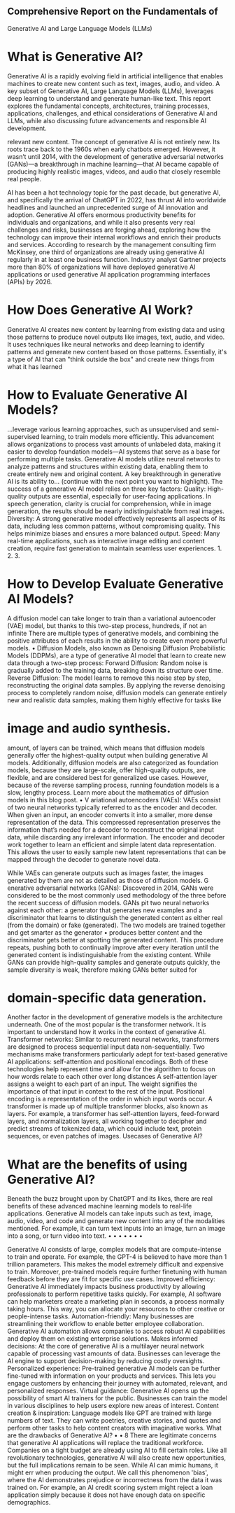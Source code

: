 ## Comprehensive Report on the Fundamentals of
Generative AI and Large Language Models
(LLMs) 


# What is Generative AI?

Generative AI is a rapidly evolving field in artificial intelligence that enables
machines to create new content such as text, images, audio, and video. A key
subset of Generative AI, Large Language Models (LLMs), leverages deep
learning to understand and generate human-like text. This report explores the
fundamental concepts, architectures, training processes, applications,
challenges, and ethical considerations of Generative AI and LLMs, while also
discussing future advancements and responsible AI development. 


relevant new content.
The concept of generative AI is not entirely new. Its roots trace back to the 1960s
when early chatbots emerged. However, it wasn’t until 2014, with the development of
generative adversarial networks (GANs)—a breakthrough in machine learning—that AI
became capable of producing highly realistic images, videos, and audio that closely
resemble real people.


AI has been a hot technology topic for the past decade, but generative
AI, and specifically the arrival of ChatGPT in 2022, has thrust AI into worldwide
headlines and launched an unprecedented surge of AI innovation and
adoption. Generative AI offers enormous productivity benefits for individuals
and organizations, and while it also presents very real challenges and risks,
businesses are forging ahead, exploring how the technology can improve their
internal workflows and enrich their products and services. According to
research by the management consulting firm McKinsey, one third of
organizations are already using generative AI regularly in at least one business
function. Industry analyst Gartner projects more than 80% of organizations will
have deployed generative AI applications or used generative AI application
programming interfaces (APIs) by 2026.


# How Does Generative AI Work?

Generative AI creates new content by learning from existing data and using those patterns to produce novel outputs like images, text, audio, and video. It uses techniques like neural networks and deep learning to identify patterns and generate new content based on those patterns. Essentially, it's a type of AI that can "think outside the box" and create new things from what it has learned


# How to Evaluate Generative AI Models?

…leverage various learning approaches, such as unsupervised and semi-supervised
learning, to train models more efficiently. This advancement allows organizations to
process vast amounts of unlabeled data, making it easier to develop foundation
models—AI systems that serve as a base for performing multiple tasks.
Generative AI models utilize neural networks to analyze patterns and structures within
existing data, enabling them to create entirely new and original content. A key
breakthrough in generative AI is its ability to… (continue with the next point you want
to highlight).
The success of a generative AI model relies on three key factors:
Quality: High-quality outputs are essential, especially for user-facing
applications. In speech generation, clarity is crucial for comprehension,
while in image generation, the results should be nearly
indistinguishable from real images.
Diversity: A strong generative model effectively represents all aspects
of its data, including less common patterns, without compromising
quality. This helps minimize biases and ensures a more balanced
output.
Speed: Many real-time applications, such as interactive image editing
and content creation, require fast generation to maintain seamless user
experiences.
1.
2.
3.
# How to Develop Evaluate Generative AI Models?

A diffusion model can take longer to train than a variational autoencoder
(VAE) model, but thanks to this two-step process, hundreds, if not an infinite
There are multiple types of generative models, and combining the
positive attributes of each results in the ability to create even more powerful
models.
•
Diffusion Models, also known as Denoising Diffusion Probabilistic Models (DDPMs), are a
type of generative AI model that learn to create new data through a two-step process:
Forward Diffusion: Random noise is gradually added to the training data, breaking down its
structure over time.
Reverse Diffusion: The model learns to remove this noise step by step, reconstructing the
original data samples.
By applying the reverse denoising process to completely random noise, diffusion models can
generate entirely new and realistic data samples, making them highly effective for tasks like
# image and audio synthesis.

amount, of layers can be trained, which means that diffusion models generally
offer the highest-quality output when building generative AI models.
Additionally, diffusion models are also categorized as foundation models,
because they are large-scale, offer high-quality outputs, are flexible, and are
considered best for generalized use cases. However, because of the reverse
sampling process, running foundation models is a slow, lengthy process.
Learn more about the mathematics of diffusion models in this blog post.
• V ariational autoencoders (VAEs): VAEs consist of two neural networks
typically referred to as the encoder and decoder.
When given an input, an encoder converts it into a smaller, more dense
representation of the data. This compressed representation preserves
the information that’s needed for a decoder to reconstruct the original
input data, while discarding any irrelevant information. The encoder and
decoder work together to learn an efficient and simple latent data
representation. This allows the user to easily sample new latent
representations that can be mapped through the decoder to generate
novel data.


While VAEs can generate outputs such as images faster, the images
generated by them are not as detailed as those of diffusion models.
G enerative adversarial networks (GANs): Discovered in 2014, GANs were
considered to be the most commonly used methodology of the three
before the recent success of diffusion models. GANs pit two neural
networks against each other: a generator that generates new examples
and a discriminator that learns to distinguish the generated content as
either real (from the domain) or fake (generated).
The two models are trained together and get smarter as the generator
•
produces better content and the discriminator gets better at spotting the
generated content. This procedure repeats, pushing both to continually
improve after every iteration until the generated content is indistinguishable
from the existing content.
While GANs can provide high-quality samples and generate outputs
quickly, the sample diversity is weak, therefore making GANs better suited for


# domain-specific data generation.


Another factor in the development of generative models is the
architecture underneath. One of the most popular is the transformer network. It
is important to understand how it works in the context of generative AI.
Transformer networks: Similar to recurrent neural networks, transformers
are designed to process sequential input data non-sequentially.
Two mechanisms make transformers particularly adept for text-based
generative AI applications: self-attention and positional encodings. Both of
these technologies help represent time and allow for the algorithm to focus on
how words relate to each other over long distances
A self-attention layer assigns a weight to each part of an input. The
weight signifies the importance of that input in context to the rest of the input.
Positional encoding is a representation of the order in which input words
occur.
A transformer is made up of multiple transformer blocks, also known as
layers. For example, a transformer has self-attention layers, feed-forward
layers, and normalization layers, all working together to decipher and predict
streams of tokenized data, which could include text, protein sequences, or
even patches of images.
Usecases of Generative AI?


# What are the benefits of using Generative AI?


Beneath the buzz brought upon by ChatGPT and its likes, there are real
benefits of these advanced machine learning models to real-life applications.
Generative AI models can take inputs such as text, image, audio, video,
and code and generate new content into any of the modalities mentioned. For
example, it can turn text inputs into an image, turn an image into a song, or
turn video into text.
•
•
•
•
•
•
•

Generative AI consists of large, complex models that are compute-intense
to train and operate. For example, the GPT-4 is believed to have more
than 1 trillion parameters. This makes the model extremely difficult and
expensive to train. Moreover, pre-trained models require further finetuning with human feedback before they are fit for specific use cases.
Improved efficiency: Generative AI immediately impacts business
productivity by allowing professionals to perform repetitive tasks quickly.
For example, AI software can help marketers create a marketing plan in
seconds, a process normally taking hours. This way, you can allocate your
resources to other creative or people-intense tasks.
Automation-friendly: Many businesses are streamlining their workflow to
enable better employee collaboration. Generative AI automation allows
companies to access robust AI capabilities and deploy them on existing
enterprise solutions.
Makes informed decisions: At the core of generative AI is a multilayer
neural network capable of processing vast amounts of data. Businesses
can leverage the AI engine to support decision-making by reducing costly
oversights.
Personalized experience: Pre-trained generative AI models can be further
fine-tuned with information on your products and services. This lets you
engage customers by enhancing their journey with automated, relevant,
and personalized responses.
Virtual guidance: Generative AI opens up the possibility of smart AI
trainers for the public. Businesses can train the model in various
disciplines to help users explore new areas of interest. Content creation &
inspiration: Language models like GPT are trained
with large numbers of text. They can write poetries, creative stories, and
quotes and perform other tasks to help content creators with imaginative
works.
What are the drawbacks of Generative AI?
•
•
8
There are legitimate concerns that generative AI applications will replace
the traditional workforce. Companies on a tight budget are already using AI
to fill certain roles. Like all revolutionary technologies, generative AI will
also create new opportunities, but the full implications remain to be seen.
While AI can mimic humans, it might err when producing the output. We
call this phenomenon 'bias', where the AI demonstrates prejudice or
incorrectness from the data it was trained on. For example, an AI credit
scoring system might reject a loan application simply because it does not
have enough data on specific demographics.
